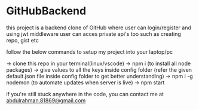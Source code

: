 # GitHubBackend
this project is a backend clone of GitHub where user can login/register and using jwt middleware user can acces private api's too such as creating repo, gist etc 

follow the below commands to setup my project into your laptop/pc

-> clone this repo in your terminal(linux/vscode)
-> npm i (to install all node packages)
-> give values to all the keys inside config folder (refer the given default.json file inside config folder to get better understanding)
-> npm i -g nodemon (to automate updates when server is live)
-> npm start

if you're still stuck anywhere in the code, you can contact me at abdulrahman.81869@gmail.com
